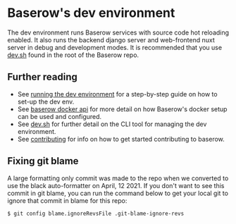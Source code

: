 # Baserow's dev environment

The dev environment runs Baserow services with source code hot reloading enabled. It
also runs the backend django server and web-frontend nuxt server in debug and
development modes. It is recommended that you use [dev.sh](../development/dev_sh.md)
found in the root of the Baserow repo.

## Further reading

- See [running the dev environment](../guides/running-the-dev-environment.md) for a
  step-by-step guide on how to set-up the dev env.
- See [baserow docker api](../reference/baserow-docker-api.md) for more detail on how
  Baserow's docker setup can be used and configured.
- See [dev.sh](../development/dev_sh.md) for further detail on the CLI tool for managing
  the dev environment.
- See [contributing](../development/CONTRIBUTING.md) for info on how to get started
  contributing to baserow.

## Fixing git blame

A large formatting only commit was made to the repo when we converted to use the black
auto-formatter on April, 12 2021. If you don't want to see this commit in git blame, you
can run the command below to get your local git to ignore that commit in blame for this
repo:

```bash
$ git config blame.ignoreRevsFile .git-blame-ignore-revs
```
